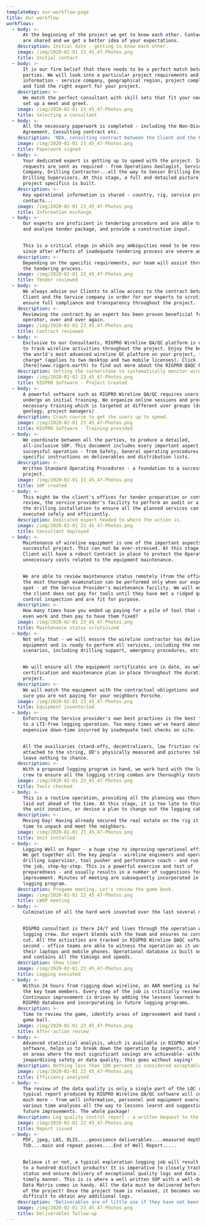 ```yaml
---
templateKey: our-workflow-page
title: Our workflow
workflows:
  - body: >-
      At the beginning of the project we get to know each other. Contact details
      are shared and we get a better idea of your expectations.
    description: Initial date - getting to know each other.
    image: /img/2020-02-01 23_45_47-Photos.png
    title: Initial contact
  - body: >-
      It is our firm belief that there needs to be a perfect match between both
      parties. We will look into a particular project requirements and key
      information - service company, geographical region, project complexity -
      and find the right expert for your project.
    description: >-
      We match the perfect consultant with skill sets that fit your needs and
      set up a meet and greet.
    image: /img/2020-02-01 23_45_47-Photos.png
    title: Selecting a consultant
  - body: >-
      All the necessary paperwork is completed - including the Non-Disclosure
      Agreement, Consulting contract etc.
    description: 'NDA, consulting contract between the Client and the RIGPRO team.'
    image: /img/2020-02-01 23_45_47-Photos.png
    title: Paperwork signed
  - body: >-
      Your dedicated expert is getting up to speed with the project. Information
      requests are sent as required - from Operations Geologist, Service
      Company, Drilling Contractor...all the way to Senior Drilling Engineer and
      Drilling Supervisors. At this stage, a full and detailed picture of the
      project specifics is built.
    description: >-
      Key operational information is shared - country, rig, service provider,
      contacts...
    image: /img/2020-02-01 23_45_47-Photos.png
    title: Information exchange
  - body: >-
      Our experts are proficient in tendering procedure and are able to review
      and analyse tender package, and provide a constructive input.


      This is a critical stage in which any ambiguities need to be resolved,
      since after effects of inadequate tendering process are severe and costly.
    description: >-
      Depending on the specific requirements, our team will assist throughout
      the tendering process.
    image: /img/2020-02-01 23_45_47-Photos.png
    title: Tender reviewed
  - body: >-
      We always advise our Clients to allow access to the contract between the
      Client and the Service company in order for our experts to scrutinize, to
      ensure full compliance and transparency throughout the project.
    description: >-
      Reviewing the contract by an expert has been proven beneficial for the
      operator, over and over again.
    image: /img/2020-02-01 23_45_47-Photos.png
    title: Contract reviewed
  - body: >-
      Exclusive to our Consultants, RIGPRO Wireline QA/QC platform is utilized
      to track wireline activities throughout the project. Enjoy the benefits of
      the world's most advanced wireline QC platform on your project, free of
      charge* (applies to two desktop and two mobile licenses). Click
      [here](www.rigpro.earth) to find out more about the RIGPRO QAQC Platform.
    description: Setting the cornerstone to systematically monitor wireline activities.
    image: /img/2020-02-01 23_45_47-Photos.png
    title: RIGPRO Software - Project Created
  - body: >-
      A powerful software such as RIGPRO Wireline QA/QC requires users to
      undergo an initial training. We organize online sessions and provide
      necessary training which is targeted at different user groups (drilling,
      geology, project managers)
    description: Crash course to get the users up to speed.
    image: /img/2020-02-01 23_45_47-Photos.png
    title: RIGPRO Software - Training provided
  - body: >-
      We coordinate between all the parties, to produce a detailed,
      all-inclusive SOP. This document includes every important aspect of a
      successful operation - from Safety, General operating procedures down to
      specific instructions on deliverables and distribution lists.
    description: >-
      Written Standard Operating Procedures - a foundation to a successful
      project.
    image: /img/2020-02-01 23_45_47-Photos.png
    title: SOP created
  - body: >-
      This might be the client's offices for tender preparation or contract
      review, the service provider's facility to perform an audit or a visit to
      the drilling installation to ensure all the planned services can be
      executed safely and efficiently.
    description: Dedicated expert headed to where the action is.
    image: /img/2020-02-01 23_45_47-Photos.png
    title: Consultant deployed
  - body: >-
      Maintenance of wireline equipment is one of the important aspects of a
      successful project. This can not be over-stressed. At this stage, our
      Client will have a robust Contract in place to protect the Operator from
      unnecessary costs related to the equipment maintenance.


      We are able to review maintenance status remotely (from the office) but
      the most thorough examination can be performed only when our expert is on
      spot - at the Service Provider's maintenance facility. We will ensure that
      the client does not pay for tools until they have met a ridged quality
      control inspection and are fit for purpose.
    description: >-
      How many times have you ended up paying for a pile of tool that didn't
      even work and then pay to have them fixed? 
    image: /img/2020-02-01 23_45_47-Photos.png
    title: Maintenance status scrutinized
  - body: >-
      Not only that - we will ensure the wireline contractor has delivered the
      equipment and is ready to perform all services, including the non-routine
      scenarios, including drilling support, emergency procedures, etc.


      We will ensure all the equipment certificates are in date, as well as a
      certification and maintenance plan in place throughout the duration of the
      project.
    description: >-
      We will match the equipment with the contractual obligations and ensure
      sure you are not paying for your neighbors Porsche.
    image: /img/2020-02-01 23_45_47-Photos.png
    title: Equipment inventoried
  - body: >-
      Enforcing the Service provider's own best practices is the best forerunner
      to a LTI-free logging operation. Too many times we've heard about the
      expensive down-time incurred by inadequate tool checks on site.


      All the auxiliaries (stand-offs, decentralizers, low friction rollers) are
      attached to the string, OD's physically measured and pictures taken. We
      leave nothing to chance.
    description: >-
      With a proposed logging program in hand, we work hard with the logging
      crew to ensure all the logging string combos are thoroughly tested.
    image: /img/2020-02-01 23_45_47-Photos.png
    title: Tools checked
  - body: >-
      This is a routine operation, providing all the planning was thoroughly
      laid out ahead of the time. At this stage, it is too late to think about
      the unit zonation, or devise a plan to change out the logging cable!
    description: >-
      Moving Day! Having already secured the real estate on the rig it is now
      time to unpack and meet the neighbors. 
    image: /img/2020-02-01 23_45_47-Photos.png
    title: Unit installed
  - body: >-
      Logging Well on Paper - a huge step to improving operational efficiency.
      We get together all the key people - wireline engineers and operators,
      drilling supervisor, tool pusher and performance coach - and run through
      the job, step-by-step. This is a powerful exercise and test of
      preparedness - and usually results in a number of suggestions for
      improvement. Minutes of meeting are subsequently incorporated in the final
      logging program.
    description: Pregame meeting. Let's review the game book.
    image: /img/2020-02-01 23_45_47-Photos.png
    title: LWOP meeting
  - body: >-
      Culmination of all the hard work invested over the last several months.


      RIGPRO consultant is there 24/7 and lives through the operation with the
      logging crew. Our expert blends with the team and ensures no corners are
      cut. All the activities are tracked in RIGPRO Wireline QAQC software to a
      second - office teams are able to witness the operation as it unfolds, on
      their laptops and mobile phones. Operational database is built on the go,
      and contains all the timings and speeds.
    description: Show time!
    image: /img/2020-02-01 23_45_47-Photos.png
    title: Logging executed
  - body: >-
      Within 24 hours from rigging down wireline, an AAR meeting is held with
      the key team members. Every step of the job is critically reviewed.
      Continuous improvement is driven by adding the lessons learned to the
      RIGPRO database and incorporating in future logging programs.
    description: >-
      Time to review the game, identify areas of improvement and hand out the
      game ball.
    image: /img/2020-02-01 23_45_47-Photos.png
    title: After-action review
  - body: >-
      Advanced statistical analysis, which is available in RIGPRO Wireline QA/QC
      software, helps us to break down the operation by segments, and to focus
      on areas where the most significant savings are achievable- without
      jeopardizing safety or data quality, this goes without saying!
    description: Nothing less than 100 percent is considered acceptable!
    image: /img/2020-02-01 23_45_47-Photos.png
    title: Efficiency analysed
  - body: >-
      The review of the data quality is only a single part of the LQC report. A
      typical report produced by RIGPRO Wireline QA/QC software will contain
      much more - from well information, personnel and equipment overview,
      various time analyses all the way to lessons learnt and suggestions for
      future improvements. The whole package!
    description: Log quality control report - a written bequest to the logging operation.
    image: /img/2020-02-01 23_45_47-Photos.png
    title: Report issued
  - body: >-
      PDF, jpeg, LAS, DLIS....geoscience deliverables....measured depth and
      TVD....main and repeat passes....End of Well Report.....


      Believe it or not, a typical exploration logging job will result in close
      to a hundred distinct products! It is imperative to closely track the
      status and ensure delivery of exceptional quality logs and data in a
      timely manner. This is is where a well written SOP with a well-defined
      Data Matrix comes in handy. All the data must be delivered before the end
      of the project! Once the project team is released, it becomes very
      difficult to obtain any additional logs.
    description: 'Deliverables are of little use if they have not been...well, delivered.'
    image: /img/2020-02-01 23_45_47-Photos.png
    title: Deliverables follow-up
---
```


